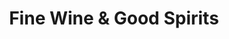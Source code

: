 ---
title: "Fine Wine & Good Spirits"
url: /monroeville/fine-wine-und-good-spirits/
shop: Spirituosen
---